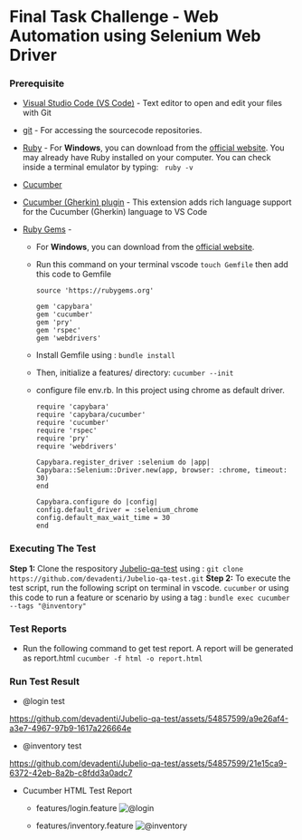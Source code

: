 # Final Task Challenge - Web Automation using Selenium Web Driver

### Prerequisite

* [Visual Studio Code (VS Code)](https://code.visualstudio.com/updates/v1_77) -  Text editor to open and edit your files with Git
* [git](https://git-scm.com/downloads) - For accessing the sourcecode repositories.
* [Ruby](https://www.ruby-lang.org/en/documentation/installation/) - For **Windows**, you can download from the [official website](https://rubyinstaller.org/downloads/). You may already have Ruby installed on your computer. You can check inside a terminal emulator by typing: ` ruby -v`
* [Cucumber](https://cucumber.io/docs/installation/) 
* [Cucumber (Gherkin) plugin](https://marketplace.visualstudio.com/items?itemName=alexkrechik.cucumberautocomplete) - This extension adds rich language support for the Cucumber (Gherkin) language to VS Code

* [Ruby Gems](rubygems.org) - 
  * For **Windows**, you can download from the [official website](https://rubyinstaller.org/downloads/).
  * Run this command on your terminal vscode
    `touch Gemfile`
    then add this code to Gemfile
    ```
    source 'https://rubygems.org'

    gem 'capybara'
    gem 'cucumber'
    gem 'pry'
    gem 'rspec'
    gem 'webdrivers'
    ```
  * Install Gemfile using : `bundle install`
  * Then, initialize a features/ directory: `cucumber --init`
  * configure file env.rb. In this project using chrome as default driver. 
  
    ```
    require 'capybara'
    require 'capybara/cucumber'
    require 'cucumber'
    require 'rspec'
    require 'pry'
    require 'webdrivers'

    Capybara.register_driver :selenium do |app|
    Capybara::Selenium::Driver.new(app, browser: :chrome, timeout: 30)
    end

    Capybara.configure do |config|
    config.default_driver = :selenium_chrome
    config.default_max_wait_time = 30
    end
    ```
### Executing The Test
**Step 1:** Clone the respository
  [Jubelio-qa-test](https://github.com/devadenti/Jubelio-qa-test) using :
    `git clone https://github.com/devadenti/Jubelio-qa-test.git`
**Step 2:** To execute the test script, run the following script on terminal in vscode.
    `cucumber`
    or using this code to run a feature or scenario by using a tag :
    `bundle exec cucumber --tags "@inventory"`

### Test Reports
*  Run the following command to get test report. A report will be generated as report.html
    `cucumber -f html -o report.html`

### Run Test Result
*  @login test

https://github.com/devadenti/Jubelio-qa-test/assets/54857599/a9e26af4-a3e7-4967-97b9-1617a226664e


*  @inventory test
 
 
 https://github.com/devadenti/Jubelio-qa-test/assets/54857599/21e15ca9-6372-42eb-8a2b-c8fdd3a0adc7


*  Cucumber HTML Test Report
    * features/login.feature
      ![@login](https://github.com/devadenti/Jubelio-qa-test/assets/54857599/4680d432-6d88-488a-87dc-3fe22bc2c46e)

    * features/inventory.feature
      ![@inventory](https://github.com/devadenti/Jubelio-qa-test/assets/54857599/5f7f690f-276e-4be5-b354-013fee46eacc)



